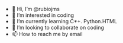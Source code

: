 - 👋 Hi, I’m @rubiojms
- 👀 I’m interested in coding
- 🌱 I’m currently learning C*+. Python.HTML
- 💞️ I’m looking to collaborate on coding 
- 📫 How to reach me by email

<!---
rubiojms/rubiojms is a ✨ special ✨ repository because its `README.md` (this file) appears on your GitHub profile.
You can click the Preview link to take a look at your changes.
--->
